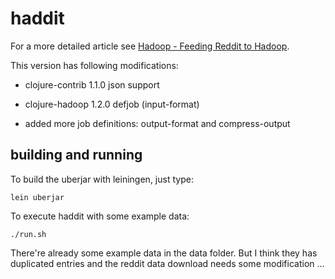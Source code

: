 haddit
======

For a more detailed article see [Hadoop - Feeding Reddit to Hadoop](http://www.bestinclass.dk/index.clj/2010/01/hadoop-feeding-reddit-to-hadoop.html).

This version has following modifications:

- clojure-contrib 1.1.0 json support

- clojure-hadoop 1.2.0 defjob (input-format)

- added more job definitions: output-format and compress-output


building and running
--------------------

To build the uberjar with leiningen, just type:

    lein uberjar

To execute haddit with some example data:

    ./run.sh

There're already some example data in the data folder. But I think they has duplicated entries and the reddit data download needs some modification ...

